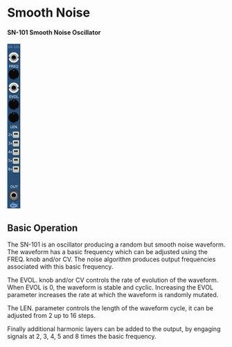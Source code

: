 # Smooth Noise
#### SN-101 Smooth Noise Oscillator 

![View of the Smooth Noise Oscillator](SN-101.png "Smooth Noise Oscillator")

## Basic Operation

The SN-101 is an oscillator producing a random but smooth noise waveform. The waveform has a basic frequency which can be adjusted using the FREQ. knob and/or CV. The noise algorithm produces output frequencies associated with this basic frequency.

The EVOL. knob and/or CV controls the rate of evolution of the waveform. When EVOL is 0, the waveform is stable and cyclic. Increasing the EVOL parameter increases the rate at which the waveform is randomly mutated.

The LEN. parameter controls the length of the waveform cycle, it can be adjusted from 2 up to 16 steps.

Finally additional harmonic layers can be added to the output, by engaging signals at 2, 3, 4, 5 and 8 times the basic frequency.

